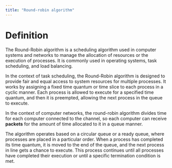 ```yaml
---
title: "Round-robin algorithm"
---
```

# Definition
The Round-Robin algorithm is a scheduling algorithm used in computer systems and networks to manage the allocation of resources or the execution of processes. It is commonly used in operating systems, task scheduling, and load balancing.

In the context of task scheduling, the Round-Robin algorithm is designed to provide fair and equal access to system resources for multiple processes. It works by assigning a fixed time quantum or time slice to each process in a cyclic manner. Each process is allowed to execute for a specified time quantum, and then it is preempted, allowing the next process in the queue to execute.

In the context of computer networks, the round-robin algorithm divides time for each computer connected to the channel, so each computer can receive **packets** for the amount of time allocated to it in a queue manner. 

The algorithm operates based on a circular queue or a ready queue, where processes are placed in a particular order. When a process has completed its time quantum, it is moved to the end of the queue, and the next process in line gets a chance to execute. This process continues until all processes have completed their execution or until a specific termination condition is met.